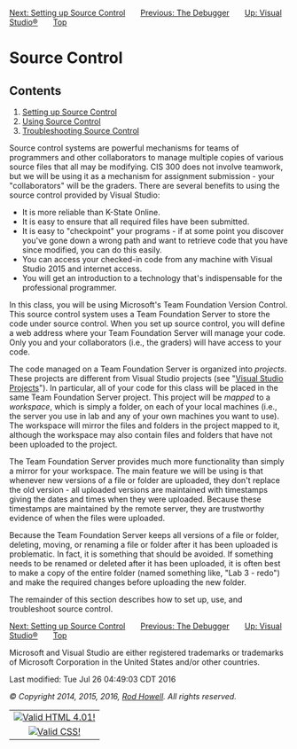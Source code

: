 <div class="NAVBAR">

[Next: Setting up Source
Control](/~rhowell/DataStructures/redirect/source-control-setup)      
[Previous: The Debugger](/~rhowell/DataStructures/redirect/debugger)
      [Up: Visual
Studio®](/~rhowell/DataStructures/redirect/visual-studio)      
[Top](/~rhowell/DataStructures/)

</div>

# Source Control

<div class="TOC">

## Contents

1.  [Setting up Source
    Control](/~rhowell/DataStructures/redirect/source-control-setup)
2.  [Using Source
    Control](/~rhowell/DataStructures/redirect/using-source-control)
3.  [Troubleshooting Source
    Control](/~rhowell/DataStructures/redirect/troubleshooting-source-control)

</div>

Source control systems are powerful mechanisms for teams of programmers
and other collaborators to manage multiple copies of various source
files that all may be modifying. CIS 300 does not involve teamwork, but
we will be using it as a mechanism for assignment submission - your
"collaborators" will be the graders. There are several benefits to using
the source control provided by Visual Studio:

  - It is more reliable than K-State Online.
  - It is easy to ensure that all required files have been submitted.
  - It is easy to "checkpoint" your programs - if at some point you
    discover you've gone down a wrong path and want to retrieve code
    that you have since modified, you can do this easily.
  - You can access your checked-in code from any machine with Visual
    Studio 2015 and internet access.
  - You will get an introduction to a technology that's indispensable
    for the professional programmer.

In this class, you will be using Microsoft's Team Foundation Version
Control. This source control system uses a Team Foundation Server to
store the code under source control. When you set up source control, you
will define a web address where your Team Foundation Server will manage
your code. Only you and your collaborators (i.e., the graders) will have
access to your code.

The code managed on a Team Foundation Server is organized into
*projects*. These projects are different from Visual Studio projects
(see "[Visual Studio
Projects](/~rhowell/DataStructures/redirect/new-project)"). In
particular, all of your code for this class will be placed in the same
Team Foundation Server project. This project will be *mapped* to a
*workspace*, which is simply a folder, on each of your local machines
(i.e., the server you use in lab and any of your own machines you want
to use). The workspace will mirror the files and folders in the project
mapped to it, although the workspace may also contain files and folders
that have not been uploaded to the project.

The Team Foundation Server provides much more functionality than simply
a mirror for your workspace. The main feature we will be using is that
whenever new versions of a file or folder are uploaded, they don't
replace the old version - all uploaded versions are maintained with
timestamps giving the dates and times when they were uploaded. Because
these timestamps are maintained by the remote server, they are
trustworthy evidence of when the files were uploaded.

Because the Team Foundation Server keeps all versions of a file or
folder, deleting, moving, or renaming a file or folder after it has been
uploaded is problematic. In fact, it is something that should be
avoided. If something needs to be renamed or deleted after it has been
uploaded, it is often best to make a copy of the entire folder (named
something like, "Lab 3 - redo") and make the required changes before
uploading the new folder.

The remainder of this section describes how to set up, use, and
troubleshoot source control.

<div class="NAVBAR">

[Next: Setting up Source
Control](/~rhowell/DataStructures/redirect/source-control-setup)      
[Previous: The Debugger](/~rhowell/DataStructures/redirect/debugger)
      [Up: Visual
Studio®](/~rhowell/DataStructures/redirect/visual-studio)      
[Top](/~rhowell/DataStructures/)

</div>

<span class="small">Microsoft and Visual Studio are either registered
trademarks or trademarks of Microsoft Corporation in the United States
and/or other countries.</span>

<span class="small">Last modified: Tue Jul 26 04:49:03 CDT 2016</span>

<span class="small">*© Copyright 2014, 2015, 2016, [Rod
Howell](/~rhowell/). All rights reserved.*</span>

|                                                                                            |
| :----------------------------------------------------------------------------------------: |
| [![Valid HTML 4.01\!](/~rhowell/valid-html401.gif)](http://validator.w3.org/check/referer) |
|   [![Valid CSS\!](/~howell/vcss.gif)](http://jigsaw.w3.org/css-validator/check/referer)    |
